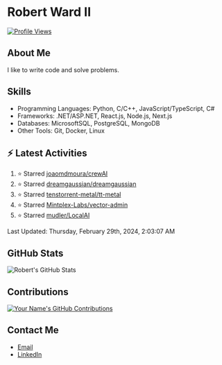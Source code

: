 
# Robert Ward II

[![Profile Views](https://komarev.com/ghpvc/?username=Robert-W-Ward)](https://github.com/Robert-W-Ward)

## About Me
I like to write code and solve problems.

## Skills
- Programming Languages: Python, C/C++, JavaScript/TypeScript, C#
- Frameworks: .NET/ASP.NET, React.js, Node.js, Next.js
- Databases: MicrosoftSQL, PostgreSQL, MongoDB
- Other Tools: Git, Docker, Linux

## :zap: Latest Activities
<!--RECENT_ACTIVITY:start-->
1. ⭐ Starred [joaomdmoura/crewAI](https://github.com/joaomdmoura/crewAI)
2. ⭐ Starred [dreamgaussian/dreamgaussian](https://github.com/dreamgaussian/dreamgaussian)
3. ⭐ Starred [tenstorrent-metal/tt-metal](https://github.com/tenstorrent-metal/tt-metal)
4. ⭐ Starred [Mintplex-Labs/vector-admin](https://github.com/Mintplex-Labs/vector-admin)
5. ⭐ Starred [mudler/LocalAI](https://github.com/mudler/LocalAI)
<!--RECENT_ACTIVITY:end-->

<!--RECENT_ACTIVITY:last_update-->
Last Updated: Thursday, February 29th, 2024, 2:03:07 AM
<!--RECENT_ACTIVITY:last_update_end-->

<!--END_SECTIN:activity-->
## GitHub Stats
![Robert's GitHub Stats](https://github-readme-stats.vercel.app/api?username=Robert-W-Ward&show_icons=true&theme=radical)

## Contributions
[![Your Name's GitHub Contributions](https://github-readme-streak-stats.herokuapp.com/?user=Robert-W-Ward&theme=radical)](https://github.com/your-username)

## Contact Me
- [Email](mailto:robertwesleyward2019@gmail.com)
- [LinkedIn](https://linkedin.com/in/https://www.linkedin.com/in/robert-ward-ii/)
